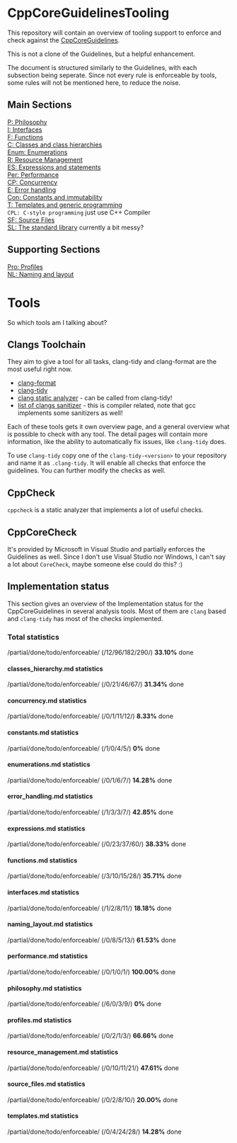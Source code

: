 # CppCoreGuidelinesTooling

This repository will contain an overview of tooling support to enforce and check against the [CppCoreGuidelines](https://github.com/isocpp/CppCoreGuidelines).

This is not a clone of the Guidelines, but a helpful enhancement.

The document is structured similarly to the Guidelines, with each
subsection being seperate. Since not every rule is enforceable by tools,
some rules will not be mentioned here, to reduce the noise.

## Main Sections

[P: Philosophy](philosophy.md)  
[I: Interfaces](interfaces.md)  
[F: Functions](functions.md)  
[C: Classes and class hierarchies](classes_hierarchy.md)  
[Enum: Enumerations](enumerations.md)  
[R: Resource Management](resource_management.md)  
[ES: Expressions and statements](expressions.md)  
[Per: Performance](performance.md)  
[CP: Concurrency](concurrency.md)  
[E: Error handling](error_handling.md)  
[Con: Constants and immutability](constants.md)  
[T: Templates and generic programming](templates.md)  
`CPL: C-style programming` just use C++ Compiler  
[SF: Source Files](source_files.md)  
[SL: The standard library]() currently a bit messy?  

## Supporting Sections

[Pro: Profiles](profiles.md)  
[NL: Naming and layout](naming_layout.md)  

# Tools

So which tools am I talking about?

## Clangs Toolchain
They aim to give a tool for all tasks, clang-tidy and clang-format are the most useful right now.

- [clang-format](http://clang.llvm.org/docs/ClangFormat.html)
- [clang-tidy](http://clang.llvm.org/extra/clang-tidy/index.html)
- [clang static analyzer](http://clang-analyzer.llvm.org/) - can be called from clang-tidy!
- [list of clangs sanitizer](http://clang.llvm.org/docs/index.html) - this is compiler related, note that gcc implements some sanitizers as well!

Each of these tools gets it own overview page, and a general overview what is possible to check with any tool.
The detail pages will contain more information, like the ability to automatically fix issues, like `clang-tidy` does.

To use `clang-tidy` copy one of the `clang-tidy-<version>` to your repository
and name it as `.clang-tidy`. It will enable all checks that enforce the
guidelines. You can further modify the checks as well.

## CppCheck

`cppcheck` is a static analyzer that implements a lot of useful checks.

## CppCoreCheck

It's provided by Microsoft in Visual Studio and partially enforces the
Guidelines as well.
Since I don't use Visual Studio nor Windows, I can't say a lot about `CoreCheck`, maybe someone else could do this? :)

## Implementation status

This section gives an overview of the Implementation status for the
CppCoreGuidelines in several analysis tools. Most of them are `clang` based and
`clang-tidy` has most of the checks implemented.


### Total statistics
/partial/done/todo/enforceable/ (/12/96/182/290/) **33.10%** done

#### classes_hierarchy.md statistics
/partial/done/todo/enforceable/ (/0/21/46/67/) **31.34%** done

#### concurrency.md statistics
/partial/done/todo/enforceable/ (/0/1/11/12/) **8.33%** done

#### constants.md statistics
/partial/done/todo/enforceable/ (/1/0/4/5/) **0%** done

#### enumerations.md statistics
/partial/done/todo/enforceable/ (/0/1/6/7/) **14.28%** done

#### error_handling.md statistics
/partial/done/todo/enforceable/ (/1/3/3/7/) **42.85%** done

#### expressions.md statistics
/partial/done/todo/enforceable/ (/0/23/37/60/) **38.33%** done

#### functions.md statistics
/partial/done/todo/enforceable/ (/3/10/15/28/) **35.71%** done

#### interfaces.md statistics
/partial/done/todo/enforceable/ (/1/2/8/11/) **18.18%** done

#### naming_layout.md statistics
/partial/done/todo/enforceable/ (/0/8/5/13/) **61.53%** done

#### performance.md statistics
/partial/done/todo/enforceable/ (/0/1/0/1/) **100.00%** done

#### philosophy.md statistics
/partial/done/todo/enforceable/ (/6/0/3/9/) **0%** done

#### profiles.md statistics
/partial/done/todo/enforceable/ (/0/2/1/3/) **66.66%** done

#### resource_management.md statistics
/partial/done/todo/enforceable/ (/0/10/11/21/) **47.61%** done

#### source_files.md statistics
/partial/done/todo/enforceable/ (/0/2/8/10/) **20.00%** done

#### templates.md statistics
/partial/done/todo/enforceable/ (/0/4/24/28/) **14.28%** done
